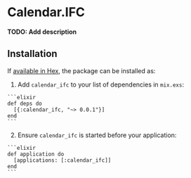# Calendar.IFC

**TODO: Add description**

## Installation

If [available in Hex](https://hex.pm/docs/publish), the package can be installed as:

  1. Add `calendar_ifc` to your list of dependencies in `mix.exs`:

    ```elixir
    def deps do
      [{:calendar_ifc, "~> 0.0.1"}]
    end
    ```

  2. Ensure `calendar_ifc` is started before your application:

    ```elixir
    def application do
      [applications: [:calendar_ifc]]
    end
    ```

